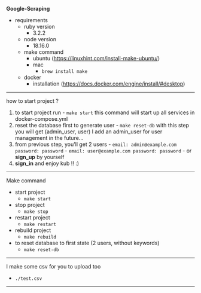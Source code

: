**Google-Scraping**

- requirements
  - ruby version 
    - 3.2.2
  - node version 
    - 18.16.0
  - make command
    - ubuntu (https://linuxhint.com/install-make-ubuntu/)
    - mac
      - ```brew install make```
  - docker
    - installation (https://docs.docker.com/engine/install/#desktop)
---

how to start project ?
  1. to start project run
    - ```make start```
    this command will start up all services in docker-compose.yml
  2. reset the database first to generate user
    - ```make reset-db```
    with this step you will get (admin_user, user)
    I add an admin_user for user management in the future...
  3. from previous step, you'll get 2 users
    - ```email: admin@example.com password: password```
    - ```email: user@example.com password: password```
    - or **sign_up** by yourself
  4. **sign_in** and enjoy kub !! :)

---

Make command
- start project
  - ```make start```
- stop project
  - ```make stop```
- restart project
  - ```make restart```
- rebuild project
  - ```make rebuild```
- to reset database to first state (2 users, without keywords)
  - ```make reset-db```

---

I make some csv for you to upload too
- `./test.csv`

---